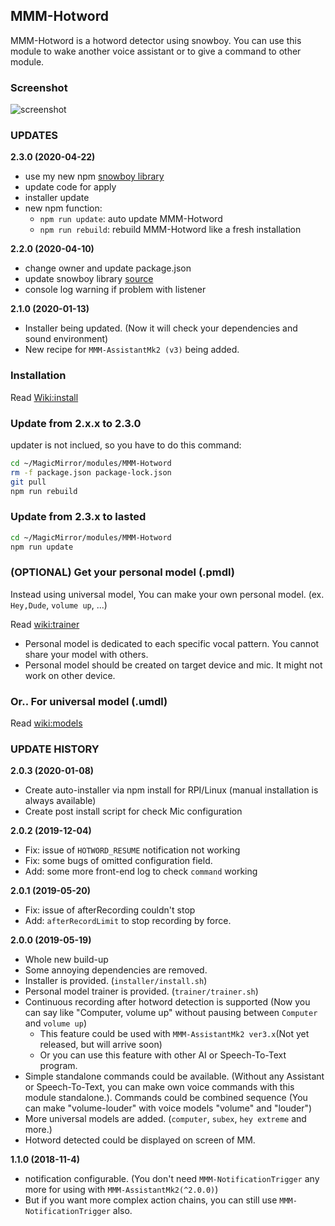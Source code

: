 ## MMM-Hotword
MMM-Hotword is a hotword detector using snowboy.
You can use this module to wake another voice assistant or to give a command to other module.

### Screenshot
![screenshot](resources/screenshot.png)

### UPDATES

**2.3.0 (2020-04-22)**
- use my new npm [snowboy library](https://www.npmjs.com/package/@bugsounet/snowboy)
- update code for apply
- installer update
- new npm function:
    * `npm run update`: auto update MMM-Hotword
    * `npm run rebuild`: rebuild MMM-Hotword like a fresh installation

**2.2.0 (2020-04-10)**
- change owner and update package.json
- update snowboy library [source](https://github.com/bugsounet/snowboy)
- console log warning if problem with listener

**2.1.0 (2020-01-13)**
- Installer being updated. (Now it will check your dependencies and sound environment)
- New recipe for `MMM-AssistantMk2 (v3)` being added.


### Installation
Read [Wiki:install](https://github.com/bugsounet/MMM-Hotword/wiki/Installation)

### Update from 2.x.x to 2.3.0
updater is not inclued, so you have to do this command:
```sh
cd ~/MagicMirror/modules/MMM-Hotword
rm -f package.json package-lock.json
git pull
npm run rebuild
```

### Update from 2.3.x to lasted
```sh
cd ~/MagicMirror/modules/MMM-Hotword
npm run update
```

### (OPTIONAL) Get your personal model (.pmdl)

Instead using universal model, You can make your own personal model. (ex. `Hey,Dude`, `volume up`, ...)

Read [wiki:trainer](https://github.com/bugsounet/MMM-Hotword/wiki/Make-your-own-personal-model)
- Personal model is dedicated to each specific vocal pattern. You cannot share your model with others.
- Personal model should be created on target device and mic. It might not work on other device.

### Or.. For universal model (.umdl)
Read [wiki:models](https://github.com/bugsounet/MMM-Hotword/wiki/Models)


### UPDATE HISTORY
**2.0.3 (2020-01-08)**
- Create auto-installer via npm install for RPI/Linux (manual installation is always available)
- Create post install script for check Mic configuration

**2.0.2 (2019-12-04)**
- Fix: issue of `HOTWORD_RESUME` notification not working
- Fix: some bugs of omitted configuration field.
- Add: some more front-end log to check `command` working

**2.0.1 (2019-05-20)**
- Fix: issue of afterRecording couldn't stop
- Add: `afterRecordLimit` to stop recording by force.

**2.0.0 (2019-05-19)**
- Whole new build-up
- Some annoying dependencies are removed.
- Installer is provided. (`installer/install.sh`)
- Personal model trainer is provided. (`trainer/trainer.sh`)
- Continuous recording after hotword detection is supported (Now you can say like "Computer, volume up" without pausing between `Computer` and `volume up`)
  - This feature could be used with `MMM-AssistantMk2 ver3.x`(Not yet released, but will arrive soon)
  - Or you can use this feature with other AI or Speech-To-Text program.
- Simple standalone commands could be available. (Without any Assistant or Speech-To-Text, you can make own voice commands with this module standalone.). Commands could be combined sequence (You can make "volume-louder" with voice models "volume" and "louder")
- More universal models are added. (`computer`, `subex`, `hey extreme` and more.)
- Hotword detected could be displayed on screen of MM.

**1.1.0 (2018-11-4)**
- notification configurable. (You don't need `MMM-NotificationTrigger` any more for using with `MMM-AssistantMk2(^2.0.0)`)
- But if you want more complex action chains, you can still use `MMM-NotificationTrigger` also.

